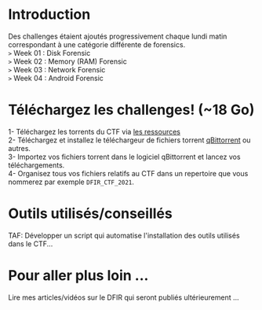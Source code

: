 # Introduction  
Des challenges étaient ajoutés progressivement chaque lundi matin correspondant à une catégorie différente de forensics.  
`>` Week 01 : Disk Forensic  
`>` Week 02 : Memory (RAM) Forensic    
`>` Week 03 : Network Forensic   
`>` Week 04 : Android Forensic  

# Téléchargez les challenges!  (~18 Go)
1- Téléchargez les torrents du CTF via [les ressources](https://github.com/nanamou224/CTF-writeup/tree/main/2021%20-%20Africa%20Digital%20Forensics%20CTF/Ressources)  
2- Téléchargez et installez le téléchargeur de fichiers torrent [qBittorrent](https://www.qbittorrent.org/) ou autres.    
3- Importez vos fichiers torrent dans le logiciel qBittorrent et lancez vos téléchargements.  
4- Organisez tous vos fichiers relatifs au CTF dans un repertoire que vous nommerez par exemple `DFIR_CTF_2021`.  

# Outils utilisés/conseillés
TAF: Développer un script qui automatise l'installation des outils utilisés dans le CTF...

# Pour aller plus loin ...
Lire mes articles/vidéos sur le DFIR qui seront publiés ultérieurement ...
